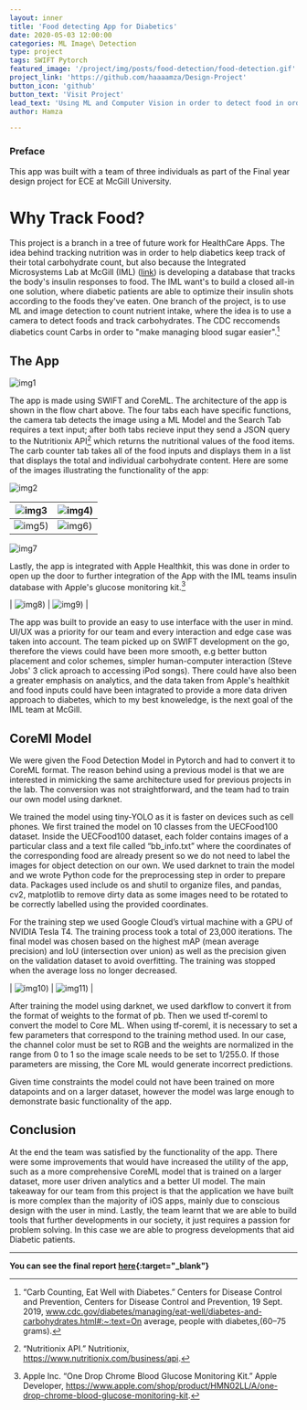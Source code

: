 ```yaml
---
layout: inner
title: 'Food detecting App for Diabetics'
date: 2020-05-03 12:00:00
categories: ML Image\ Detection
type: project
tags: SWIFT Pytorch
featured_image: '/project/img/posts/food-detection/food-detection.gif'
project_link: 'https://github.com/haaaamza/Design-Project'
button_icon: 'github'
button_text: 'Visit Project'
lead_text: 'Using ML and Computer Vision in order to detect food in order to help Diabetics track their nutritional intake.'
author: Hamza

---
```

### Preface
This app was built with a team of three individuals as part of the Final year design project for ECE at McGill University.
# Why Track Food?

This project is a branch in a tree of future work for HealthCare Apps. The idea behind tracking nutrition was in order to help diabetics keep track of their total carbohydrate count, but also because the Integrated Microsystems Lab at McGill (IML) ([link](http://www.iml.ece.mcgill.ca/index_iml.php)) is developing a database that tracks the body's insulin responses to food. The IML want's to build a closed all-in one solution, where diabetic patients are able to optimize their insulin shots according to the foods they've eaten. One branch of the project, is to use ML and image detection to count nutrient intake, where the idea is to use a camera to detect foods and track carbohydrates. The CDC reccomends diabetics count Carbs in order to "make managing blood sugar easier".[^1]

## The App
![img1](/project/img/posts/food-detection/image14.png)

The app is made using SWIFT and CoreML. The architecture of the app is shown in the flow chart above. The four tabs each have specific functions, the camera tab detects the image using a ML Model and the Search Tab requires a text input; after both tabs recieve input they send a JSON query to the Nutritionix API[^2] which returns the nutritional values of the food items. The carb counter tab takes all of the food inputs and displays them in a list that displays the total and individual carbohydrate content. Here are some of the images illustrating the functionality of the app:

![img2](/project/img/posts/food-detection/App-Built.gif)


| ![img3](/project/img/posts/food-detection/image17.png) | ![img4](/project/img/posts/food-detection/image13.png)) |
| ------------------------------------------------------------ | ------------------------------------------------------------ |
| ![img5](/project/img/posts/food-detection/image10.png)) | ![img6](/project/img/posts/food-detection/image15.png)) |

![img7](/project/img/posts/food-detection/image12.png)

Lastly, the app is integrated with Apple Healthkit, this was done in order to open up the door to further integration of the App with the IML teams insulin database with Apple's glucose monitoring kit.[^3]

| ![img8](/project/img/posts/food-detection/image4.png)) | ![img9](/project/img/posts/food-detection/image18.png)) |

The app was built to provide an easy to use interface with the user in mind. UI/UX was a priority for our team and every interaction and edge case was taken into account. The team picked up on SWIFT development on the go, therefore the views could have been more smooth, e.g better button placement and color schemes, simpler human-computer interaction (Steve Jobs' 3 click aproach to accessing iPod songs). There could have also been a greater emphasis on analytics, and the data taken from Apple's healthkit and food inputs could have been intagrated to provide a more data driven approach to diabetes, which to my best knoweledge, is the next goal of the IML team at McGill.

## CoreMl Model

We were given the Food Detection Model in Pytorch and had to convert it to CoreML format. The reason behind using a previous model is that we are interested in mimicking the same architecture used for previous projects in the lab. The conversion was not straightforward, and the team had to train our own model using darknet.

We trained the model using tiny-YOLO as it is faster on devices such as cell phones. We first trained the model on 10 classes from the UECFood100 dataset. Inside the UECFood100 dataset, each folder contains images of a particular class and a text file called “bb_info.txt” where the coordinates of the corresponding food are already present so we do not need to label the images for object detection on our own. We used darknet to train the model and we wrote Python code for the preprocessing step in order to prepare data. Packages used include os and shutil to organize files, and pandas, cv2, matplotlib to remove dirty data as some images need to be rotated to be correctly labelled using the provided coordinates.

For the training step we used Google Cloud’s virtual machine with a GPU of NVIDIA Tesla T4. The training process took a total of 23,000 iterations. The final model was chosen based on the highest mAP (mean average precision) and IoU (intersection over union) as well as the precision given on the validation dataset to avoid overfitting. The training was stopped when the average loss no longer decreased.

| ![img10](/project/img/posts/food-detection/image8.png)) | ![img11](project/img/posts/food-detection/image16.png)) |

After training the model using darknet, we used darkflow to convert it from the format of weights to the format of pb. Then we used tf-coreml to convert the model to Core ML. When using tf-coreml, it is necessary to set a few parameters that correspond to the training method used. In our case, the channel color must be set to RGB and the weights are normalized in the range from 0 to 1 so the image scale needs to be set to 1/255.0. If those parameters are missing, the Core ML would generate incorrect predictions.

Given time constraints the model could not have been trained on more datapoints and on a larger dataset, however the model was large enough to demonstrate basic functionality of the app.

## Conclusion

At the end the team was satisfied by the functionality of the app. There were some improvements that would have increased the utility of the app, such as a more comprehensive CoreML model that is trained on a larger dataset, more user driven analytics and a better UI model. The main takeaway for our team from this project is that the application we have built is more complex than the majority of iOS apps, mainly due to conscious design with the user in mind. Lastly, the team learnt that we are able to build tools that further developments in our society, it just requires a passion for problem solving. In this case we are able to progress developments that aid Diabetic patients.

------

**You can see the final report [here](https://docs.google.com/document/d/1-bEU1zgkFA48-8IdE75lkTyf7qzyhJI5pvUjpXTX8Rw/edit?usp=sharing){:target="_blank"}**


[^1]:“Carb Counting, Eat Well with Diabetes.” Centers for Disease Control and Prevention, Centers for Disease Control and Prevention, 19 Sept. 2019, www.cdc.gov/diabetes/managing/eat-well/diabetes-and-carbohydrates.html#:~:text=On average, people with diabetes,(60–75 grams).

[^2]:“Nutritionix API.” Nutritionix, https://www.nutritionix.com/business/api.

[^3]:Apple Inc. “One Drop Chrome Blood Glucose Monitoring Kit.” Apple Developer, https://www.apple.com/shop/product/HMN02LL/A/one-drop-chrome-blood-glucose-monitoring-kit.
